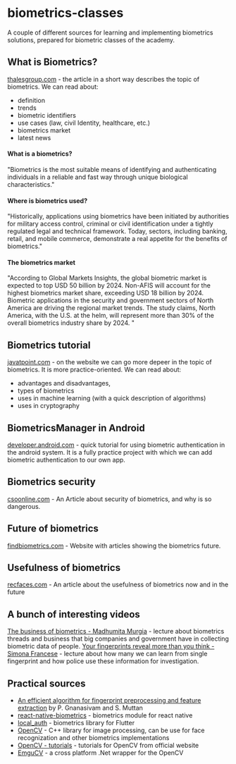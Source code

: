 # biometrics-classes
A couple of different sources for learning and implementing biometrics solutions, prepared for biometric classes of the academy.

## What is Biometrics? 
[thalesgroup.com](https://www.thalesgroup.com/en/markets/digital-identity-and-security/government/inspired/biometrics) - the article in a short way describes the topic of biometrics. We can read about:
- definition
- trends
- biometric identifiers
- use cases (law, civil Identity, healthcare, etc.)
- biometrics market
- latest news

#### What is a biometrics?
"Biometrics is the most suitable means of identifying and authenticating individuals in a reliable and fast way through unique biological characteristics."

#### Where is biometrics used?
"Historically, applications using biometrics have been initiated by authorities for military access control, criminal or civil identification under a tightly regulated legal and technical framework. Today, sectors, including banking, retail, and mobile commerce, demonstrate a real appetite for the benefits of biometrics."

#### The biometrics market
"According to Global Markets Insights, the global biometric market is expected to top USD 50 billion by 2024. Non-AFIS will account for the highest biometrics market share, exceeding USD 18 billion by 2024. Biometric applications in the security and government sectors of North America are driving the regional market trends. The study claims, North America, with the U.S. at the helm, will represent more than 30% of the overall biometrics industry share by 2024. "

## Biometrics tutorial
[javatpoint.com](https://www.javatpoint.com/biometrics-tutorial) - on the website we can go more depeer in the topic of biometrics. It is more practice-oriented. We can read about: 
- advantages and disadvantages, 
- types of biometrics
- uses in machine learning (with a quick description of algorithms)
- uses in cryptography

## BiometricsManager in Android
[developer.android.com](https://developer.android.com/training/sign-in/biometric-auth) - quick tutorial for using biometric authentication in the android system. It is a fully practice project with which we can add biometric authentication to our own app.

## Biometrics security
[csoonline.com](https://www.csoonline.com/article/3339565/what-is-biometrics-and-why-collecting-biometric-data-is-risky.html) - An Article about security of biometrics, and why is so dangerous.

## Future of biometrics
[findbiometrics.com](https://findbiometrics.com/featured-articles/) - Website with articles showing the biometrics future.

## Usefulness of biometrics
[recfaces.com](https://recfaces.com/articles/biometric-trends) - An article about the usefulness of biometrics now and in the future

## A bunch of interesting videos
[The business of biometrics - Madhumita Murgia](https://www.youtube.com/watch?v=w2l8HIhDy_s) - lecture about biometrics threads and business that big companies and government have in collecting biometric data of people.
[Your fingerprints reveal more than you think - Simona Francese](https://www.youtube.com/watch?v=0DHywidLX6A) - lecture about how many we can learn from single fingerprint and how police use these information for investigation.

## Practical sources
- [An efficient algorithm for fingerprint preprocessing and feature extraction](https://www.sciencedirect.com/science/article/pii/S1877050910003479) by P. Gnanasivam and S. Muttan
- [react-native-biometrics](https://github.com/SelfLender/react-native-biometrics) - biometrics module for react native
- [local_auth](https://pub.dev/packages/local_auth) - biometrics library for Flutter
- [OpenCV](https://github.com/opencv/opencv) - C++ library for image processing, can be use for face recognization and other biometrics implementations
- [OpenCV - tutorials](https://docs.opencv.org/master/d9/df8/tutorial_root.html) - tutorials for OpenCV from official website
- [EmguCV](https://github.com/emgucv/emgucv) - a cross platform .Net wrapper for the OpenCV 
